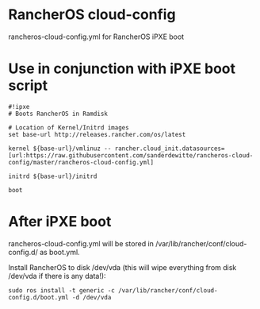 # RancherOS cloud-config
rancheros-cloud-config.yml for RancherOS iPXE boot

# Use in conjunction with iPXE boot script
```
#!ipxe
# Boots RancherOS in Ramdisk

# Location of Kernel/Initrd images
set base-url http://releases.rancher.com/os/latest

kernel ${base-url}/vmlinuz -- rancher.cloud_init.datasources=[url:https://raw.githubusercontent.com/sanderdewitte/rancheros-cloud-config/master/rancheros-cloud-config.yml]

initrd ${base-url}/initrd

boot
```

# After iPXE boot
rancheros-cloud-config.yml will be stored in /var/lib/rancher/conf/cloud-config.d/ as boot.yml.

Install RancherOS to disk /dev/vda (this will wipe everything from disk /dev/vda if there is any data!):

`sudo ros install -t generic -c /var/lib/rancher/conf/cloud-config.d/boot.yml -d /dev/vda`
